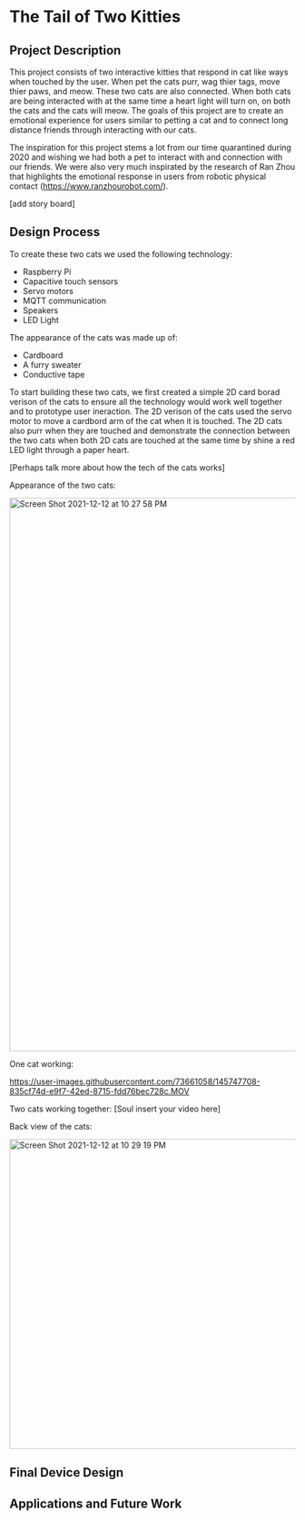 # The Tail of Two Kitties

## Project Description

This project consists of two interactive kitties that respond in cat like ways when touched by the user. When pet the cats purr, wag thier tags, move thier paws, and meow. These two cats are also connected. When both cats are being interacted with at the same time a heart light will turn on, on both the cats and the cats will meow. The goals of this project are to create an emotional experience for users similar to petting a cat and to connect long distance friends through interacting with our cats. 

The inspiration for this project stems a lot from our time quarantined during 2020 and wishing we had both a pet to interact with and connection with our friends. We were also very much inspirated by the research of Ran Zhou that highlights the emotional response in users from robotic physical contact (https://www.ranzhourobot.com/). 

[add story board]

## Design Process

To create these two cats we used the following technology: 
- Raspberry Pi
- Capacitive touch sensors
- Servo motors
- MQTT communication
- Speakers
- LED Light

The appearance of the cats was made up of: 
- Cardboard 
- A furry sweater 
- Conductive tape 

To start building these two cats, we first created a simple 2D card borad verison of the cats to ensure all the technology would work well together and to prototype user ineraction. The 2D verison of the cats used the servo motor to move a cardbord arm of the cat when it is touched. The 2D cats also purr when they are touched and demonstrate the connection between the two cats when both 2D cats are touched at the same time by shine a red LED light through a paper heart.

[Perhaps talk more about how the tech of the cats works]

Appearance of the two cats: 

<img width="975" alt="Screen Shot 2021-12-12 at 10 27 58 PM" src="https://user-images.githubusercontent.com/73661058/145747859-02a0b7d6-1545-4ae9-8d12-89e53d377581.png">

One cat working:

https://user-images.githubusercontent.com/73661058/145747708-835cf74d-e9f7-42ed-8715-fdd76bec728c.MOV

Two cats working together: 
[Soul insert your video here]

Back view of the cats: 

<img width="546" alt="Screen Shot 2021-12-12 at 10 29 19 PM" src="https://user-images.githubusercontent.com/73661058/145747959-8223169d-07ca-407b-9071-c8cad17d4071.png">


## Final Device Design 

## Applications and Future Work 

